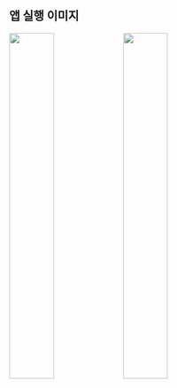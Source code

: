<h2 id="3">앱 실행 이미지</h2>

<p float="left">  
<img width="40%" src="https://github.com/lchaaa/Help-us/assets/117001092/e0a8b931-90be-4c90-bb06-a5980697252d">

<img width="40%" src="https://user-images.githubusercontent.com/30336663/140635950-fecd1d26-ea59-473d-8c1e-371f5cd96c13.jpg">
</p>


